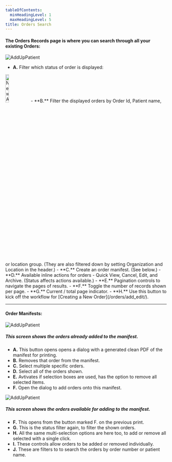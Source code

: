 ```yaml
---
tableOfContents:
  minHeadingLevel: 1
  maxHeadingLevel: 5
title: Orders Search
---
```

#### The Orders Records page is where you can search through all your existing Orders:
![AddUpPatient](/screenPrints/Order_Search.png)

- **A.** Filter which status of order is displayed:
<img src="/screenPrints/Order_Search2.png" alt="New Account Screenshot" style="width:15%;">
- **B.** Filter the displayed orders by Order Id, Patient name, or location group.  (They are also filtered down by setting Organization and Location in the header.)
- **C.** Create an order manifest.  (See below.)
- **D.** Available inline actions for orders - Quick View, Cancel, Edit, and Archive. (Status affects actions available.)
- **E.** Pagination controls to navigate the pages of results.
- **F.** Toggle the number of records shown per page.
- **G.** Current / total page indicator.
- **H.** Use this button to kick off the workflow for [Creating a New Order](/orders/add_edit/).

<hr />

#### Order Manifests: 
![AddUpPatient](/screenPrints/Order_Search3.png)
##### This screen shows the orders already added to the manifest.
- **A.** This button opens opens a dialog with a generated clean PDF of the manifest for printing.
- **B.** Removes that order from the manifest.
- **C.** Select multiple specific orders.
- **D.** Select all of the orders shown.
- **E.** Avtivates if selection boxes are used, has the option to remove all selected items.
- **F.** Open the dialog to add orders onto this manifest.

![AddUpPatient](/screenPrints/Order_Search4.png)
##### This screen shows the orders available for adding to the manifest.
- **F.** This opens from the button marked F. on the previous print.
- **G.** This is the status filter again, to filter the shown orders.
- **H.** All the same multi-selection options are here too, to add or remove all selected with a single click.
- **I.** These controls allow orders to be added or removed individually.
- **J.** These are filters to to search the orders by order number or patient name.
